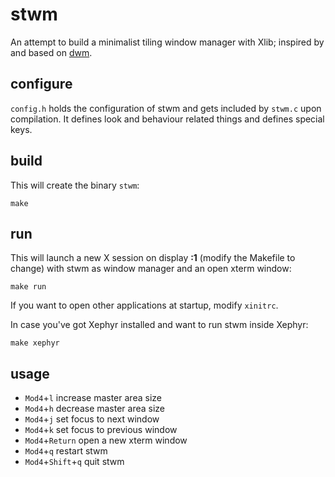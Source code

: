 stwm
====

An attempt to build a minimalist tiling window manager with Xlib; inspired by
and based on [dwm](http://dwm.suckless.org/).


configure
---------

<code>config.h</code> holds the configuration of stwm and gets included by
<code>stwm.c</code> upon compilation. It defines look and behaviour related
things and defines special keys.


build
-----

This will create the binary <code>stwm</code>:

	make


run
---

This will launch a new X session on display **:1** (modify the Makefile to
change) with stwm as window manager and an open xterm window:

	make run

If you want to open other applications at startup, modify <code>xinitrc</code>.

In case you've got Xephyr installed and want to run stwm inside Xephyr:

	make xephyr


usage
-----

* <code>Mod4</code>+<code>l</code> increase master area size
* <code>Mod4</code>+<code>h</code> decrease master area size
* <code>Mod4</code>+<code>j</code> set focus to next window
* <code>Mod4</code>+<code>k</code> set focus to previous window
* <code>Mod4</code>+<code>Return</code> open a new xterm window
* <code>Mod4</code>+<code>q</code> restart stwm
* <code>Mod4</code>+<code>Shift</code>+<code>q</code> quit stwm

